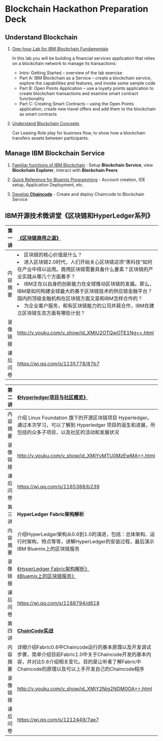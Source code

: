 # Blockchain Hackathon Preparation Deck

## Understand Blockchain 

1. [One-hour Lab for IBM Blockchain Fundamentals](try-on-Bluemix/BlockchainFundamentalsLabHandoutGithub.pdf)

    In this lab you will be building a financial services application that relies on a blockchain network to manage its transactions:
    * Intro: Getting Started – overview of the lab exercise
    * Part A: IBM Blockchain as a Service – create a blockchain service, explore the capabilities and features, and invoke some sample code
    * Part B: Open Points Application – use a loyalty points application to create blockchain transactions and examine smart contract functionality
    * Part C: Creating Smart Contracts – using the Open Points application, create new travel offers and add them to the blockchain as smart contracts
    
2. [Understand Blockchain Concepts](try-on-Bluemix/Lab1%20-%20Blockchain%20Explained.pdf) 

    Car Leasing Role play for business flow, to show how a blockchain transfers assets between participants.

## Manage IBM Blockchain Service

1. [Familiar functions of IBM Blockchain](try-on-Bluemix/Lab1%20-%20Blockchain%20Explored.pdf) : Setup **Blockchain Service**, view **Blockchain Explorer**, interact with **Blockchain Peers**

2. [Quick Reference for Bluemix Programming](try-on-Bluemix/Blockchain%20Programming%20Quick%20Reference) - Account creation, IDE setup, Application Deployment, etc.

3. [Develop **Chaincode**](try-on-Bluemix/Lab3%20-%20Blockchain%20Unchained) - Create and deploy Chaincode to Blockchain Service


## IBM开源技术微讲堂《区块链和HyperLedger系列》


| 第一讲  | **[《区块链商用之道》](http://v.youku.com/v_show/id_XMjU2OTQwOTE1Ng==.html)** |
|---------|:----------------|
|内容摘要|<li>区块链的核心价值是什么？</li><li>进入区块链2.0时代，人们开始关心区块链这项“黑科技”如何在产业中得以运用。商用区块链需要具备什么要素？区块链的产业实践从哪几个方面着手？</li><li>IBM正在以自身的创新能力在全球推动区块链的发展。那么，IBM是如何构建全球最大的基于区块链技术的供应链金融平台？国内的顶级金融机构在区块链方面又是和IBM怎样合作的？</li><li>为企业客户服务，和有区块链能力的公司并肩合作，IBM在建立区块链生态方面有哪些计划？</li> |
|录像链接| http://v.youku.com/v_show/id_XMjU2OTQwOTE1Ng==.html |
|课后问卷| https://wj.qq.com/s/1135778/87b7 |


| 第二讲 | **[《Hyperledger项目与社区概览》](http://v.youku.com/v_show/id_XMjYyMTU0MzEwMA==.html)** |
|---------    |:----------------|
|内容摘要|介绍 Linux Foundation 旗下的开源区块链项目 Hyperledger。通过本次学习，可以了解到 Hyperledger 项目的诞生和进展，所包括的众多子项目，以及社区的活动和发展状况|
|录像链接| http://v.youku.com/v_show/id_XMjYyMTU0MzEwMA==.html |
|课后问卷| https://wj.qq.com/s/1165388/b239 |
| 第三讲| **HyperLedger Fabric架构解析** |
|内容摘要|介绍HyperLedger架构从0.6到1.0的演进，包括：总体架构、运行时架构，特点等等，讲解HyperLedger的安装过程，最后演示IBM Bluemix上的区块链服务|
|录像链接| [《HyperLedger Fabric架构解析》](http://v.youku.com/v_show/id_XMjY1MTAxNjY0NA==.html) </br> [《Bluemix上的区块链服务》](http://v.youku.com/v_show/id_XMjY1MTIzODk0NA==.html) |
|课后问卷| https://wj.qq.com/s/1188794/d618 |
| 第四讲 | **[ChainCode实战](http://v.youku.com/v_show/id_XMjY2Njg2NDM0OA==.html)** |
|内容摘要|详细介绍Fabric0.6中Chaincode运行的基本原理以及开发调试步骤，简单介绍目前Fabric1.0中关于Chaincode开发的基本内容，并对比0.6介绍相关变化。目的是让听者了解Fabric中Chaincode的原理以及可以上手开发自己的Chaincode程序| 
| 录像链接 | http://v.youku.com/v_show/id_XMjY2Njg2NDM0OA==.html |
| 课后问卷| https://wj.qq.com/s/1212449/7ae7 |
